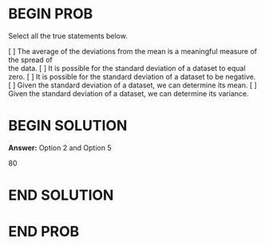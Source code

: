 # BEGIN PROB

Select all the true statements below.

[ ] The average of the deviations from the mean is a meaningful
measure of the spread of\
the data.
[ ] It is possible for the standard deviation of a dataset to equal
zero.
[ ] It is possible for the standard deviation of a dataset to be
negative.
[ ] Given the standard deviation of a dataset, we can determine its
mean.
[ ] Given the standard deviation of a dataset, we can determine its
variance.

# BEGIN SOLUTION
**Answer:** Option 2 and Option 5

<average>80</average>

# END SOLUTION

# END PROB